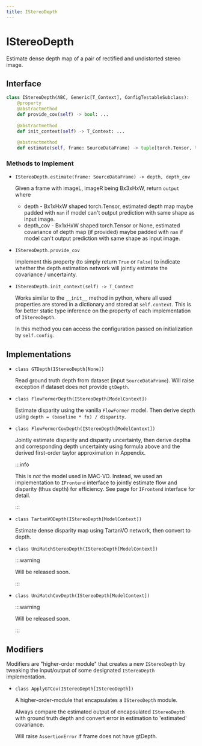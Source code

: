 ```yaml
---
title: IStereoDepth
---
```


# IStereoDepth

Estimate dense depth map of a pair of rectified and undistorted stereo image.

## Interface


```python title="Module/Frontend/StereoDepth.py"
class IStereoDepth(ABC, Generic[T_Context], ConfigTestableSubclass):
    @property
    @abstractmethod
    def provide_cov(self) -> bool: ...
    
    @abstractmethod
    def init_context(self) -> T_Context: ...
    
    @abstractmethod
    def estimate(self, frame: SourceDataFrame) -> tuple[torch.Tensor, torch.Tensor | None]: ...
```

### Methods to Implement

* `IStereoDepth.estimate(frame: SourceDataFrame) -> depth, depth_cov`

    Given a frame with imageL, imageR being Bx3xHxW, return `output` where    

    * depth         - Bx1xHxW shaped torch.Tensor, estimated depth map
                    maybe padded with `nan` if model can't output prediction with same shape as input image.
    * depth_cov     - Bx1xHxW shaped torch.Tensor or None, estimated covariance of depth map (if provided)
                    maybe padded with `nan` if model can't output prediction with same shape as input image.

* `IStereoDepth.provide_cov`

    Implement this property (to simply return `True` or `False`) to indicate whether the depth estimation network will jointly estimate the covariance / uncertainty.

* `IStereoDepth.init_context(self) -> T_Context`

    Works similar to the `__init__` method in python, where all used properties are stored in a dictionary and stored at `self.context`. This is for better static type inference on the property of each implementation of `IStereoDepth`.

    In this method you can access the configuration passed on initialization by `self.config`.

## Implementations

* `class GTDepth(IStereoDepth[None])`

    Read ground truth depth from dataset (input `SourceDataFrame`). Will raise exception if dataset does not provide `gtDepth`.

* `class FlowFormerDepth(IStereoDepth[ModelContext])`

    Estimate disparity using the vanilla `FlowFormer` model. Then derive depth using `depth = (baseline * fx) / disparity`.

* `class FlowFormerCovDepth(IStereoDepth[ModelContext])`

    Jointly estimate disparity and disparity uncertainty, then derive deptha and corresponding depth uncertainty using formula above and the derived first-order taylor approximation in Appendix.

    :::info

    This is *not* the model used in MAC-VO. Instead, we used an implementation to `IFrontend` interface to jointly estimate
    flow and disparity (thus depth) for efficiency. See page for `IFrontend` interface for detail.

    :::

* `class TartanVODepth(IStereoDepth[ModelContext])`

    Estimate dense disparity map using TartanVO network, then convert to depth.

* `class UniMatchStereoDepth(IStereoDepth[ModelContext])`

    :::warning

    Will be released soon.

    :::

* `class UniMatchCovDepth(IStereoDepth[ModelContext])`
  
    :::warning

    Will be released soon.

    :::


## Modifiers

Modifiers are "higher-order module" that creates a new `IStereoDepth` by tweaking the input/output of some designated `IStereoDepth` implementation.

* `class ApplyGTCov(IStereoDepth[IStereoDepth])`

    A higher-order-module that encapsulates a `IStereoDepth` module. 
    
    Always compare the estimated output of encapsulated `IStereoDepth` with ground truth depth and convert
    error in estimation to 'estimated' covariance.
    
    Will raise `AssertionError` if frame does not have gtDepth.

